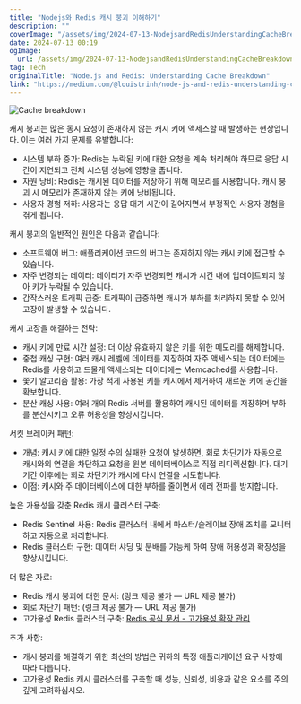 ```yaml
---
title: "Nodejs와 Redis 캐시 붕괴 이해하기"
description: ""
coverImage: "/assets/img/2024-07-13-NodejsandRedisUnderstandingCacheBreakdown_0.png"
date: 2024-07-13 00:19
ogImage: 
  url: /assets/img/2024-07-13-NodejsandRedisUnderstandingCacheBreakdown_0.png
tag: Tech
originalTitle: "Node.js and Redis: Understanding Cache Breakdown"
link: "https://medium.com/@louistrinh/node-js-and-redis-understanding-cache-breakdown-6ce021e8ec2b"
---
```




![Cache breakdown](/assets/img/2024-07-13-NodejsandRedisUnderstandingCacheBreakdown_0.png)

캐시 붕괴는 많은 동시 요청이 존재하지 않는 캐시 키에 액세스할 때 발생하는 현상입니다. 이는 여러 가지 문제를 유발합니다:

- 시스템 부하 증가: Redis는 누락된 키에 대한 요청을 계속 처리해야 하므로 응답 시간이 지연되고 전체 시스템 성능에 영향을 줍니다.
- 자원 낭비: Redis는 캐시된 데이터를 저장하기 위해 메모리를 사용합니다. 캐시 붕괴 시 메모리가 존재하지 않는 키에 낭비됩니다.
- 사용자 경험 저하: 사용자는 응답 대기 시간이 길어지면서 부정적인 사용자 경험을 겪게 됩니다.

캐시 붕괴의 일반적인 원인은 다음과 같습니다:


<div class="content-ad"></div>

- 소프트웨어 버그: 애플리케이션 코드의 버그는 존재하지 않는 캐시 키에 접근할 수 있습니다.
- 자주 변경되는 데이터: 데이터가 자주 변경되면 캐시가 시간 내에 업데이트되지 않아 키가 누락될 수 있습니다.
- 갑작스러운 트래픽 급증: 트래픽이 급증하면 캐시가 부하를 처리하지 못할 수 있어 고장이 발생할 수 있습니다.

캐시 고장을 해결하는 전략:

- 캐시 키에 만료 시간 설정: 더 이상 유효하지 않은 키를 위한 메모리를 해제합니다.
- 중첩 캐싱 구현: 여러 캐시 레벨에 데이터를 저장하여 자주 액세스되는 데이터에는 Redis를 사용하고 드물게 액세스되는 데이터에는 Memcached를 사용합니다.
- 쫓기 알고리즘 활용: 가장 적게 사용된 키를 캐시에서 제거하여 새로운 키에 공간을 확보합니다.
- 분산 캐싱 사용: 여러 개의 Redis 서버를 활용하여 캐시된 데이터를 저장하며 부하를 분산시키고 오류 허용성을 향상시킵니다.

서킷 브레이커 패턴:

<div class="content-ad"></div>

- 개념: 캐시 키에 대한 일정 수의 실패한 요청이 발생하면, 회로 차단기가 자동으로 캐시와의 연결을 차단하고 요청을 원본 데이터베이스로 직접 리디렉션합니다. 대기 기간 이후에는 회로 차단기가 캐시에 다시 연결을 시도합니다.
- 이점: 캐시와 주 데이터베이스에 대한 부하를 줄이면서 에러 전파를 방지합니다.

높은 가용성을 갖춘 Redis 캐시 클러스터 구축:

- Redis Sentinel 사용: Redis 클러스터 내에서 마스터/슬레이브 장애 조치를 모니터하고 자동으로 처리합니다.
- Redis 클러스터 구현: 데이터 샤딩 및 분배를 가능케 하여 장애 허용성과 확장성을 향상시킵니다.

더 많은 자료:

<div class="content-ad"></div>

- Redis 캐시 붕괴에 대한 문서: (링크 제공 불가 — URL 제공 불가)
- 회로 차단기 패턴: (링크 제공 불가 — URL 제공 불가)
- 고가용성 Redis 클러스터 구축: [Redis 공식 문서 - 고가용성 확장 관리](https://redis.io/docs/management/scaling/)

추가 사항:

- 캐시 붕괴를 해결하기 위한 최선의 방법은 귀하의 특정 애플리케이션 요구 사항에 따라 다릅니다.
- 고가용성 Redis 캐시 클러스터를 구축할 때 성능, 신뢰성, 비용과 같은 요소를 주의 깊게 고려하십시오.